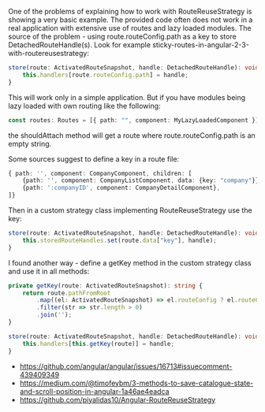 One of the problems of explaining how to work with RouteReuseStrategy is showing a very basic example. The provided code often does not work in a real application with extensive use of routes and lazy loaded modules. The source of the problem - using route.routeConfig.path as a key to store DetachedRouteHandle(s). Look for example sticky-routes-in-angular-2-3-with-routereusestrategy:

```typescript
store(route: ActivatedRouteSnapshot, handle: DetachedRouteHandle): void {
    this.handlers[route.routeConfig.path] = handle;
}
```

This will work only in a simple application. But if you have modules being lazy loaded with own routing like the following:

```typescript
const routes: Routes = [{ path: "", component: MyLazyLoadedComponent }];
```

the shouldAttach method will get a route where route.routeConfig.path is an empty string.

Some sources suggest to define a key in a route file:

```typescript
{ path: '', component: CompanyComponent, children: [
    {path: '', component: CompanyListComponent, data: {key: "company"}},
    {path: ':companyID', component: CompanyDetailComponent},
]}
```

Then in a custom strategy class implementing RouteReuseStrategy use the key:

```typescript
store(route: ActivatedRouteSnapshot, handle: DetachedRouteHandle): void {
    this.storedRouteHandles.set(route.data["key"], handle);
}
```

I found another way - define a getKey method in the custom strategy class and use it in all methods:

```typescript
private getKey(route: ActivatedRouteSnapshot): string {
	return route.pathFromRoot
		.map((el: ActivatedRouteSnapshot) => el.routeConfig ? el.routeConfig.path : '')
		.filter(str => str.length > 0)
		.join('');
}
```

```typescript
store(route: ActivatedRouteSnapshot, handle: DetachedRouteHandle): void {
    this.handlers[this.getKey(route)] = handle;
}
```

- https://github.com/angular/angular/issues/16713#issuecomment-439409349
- https://medium.com/@timofeybm/3-methods-to-save-catalogue-state-and-scroll-position-in-angular-1a46ae4eadca
- https://github.com/piyalidas10/Angular-RouteReuseStrategy
